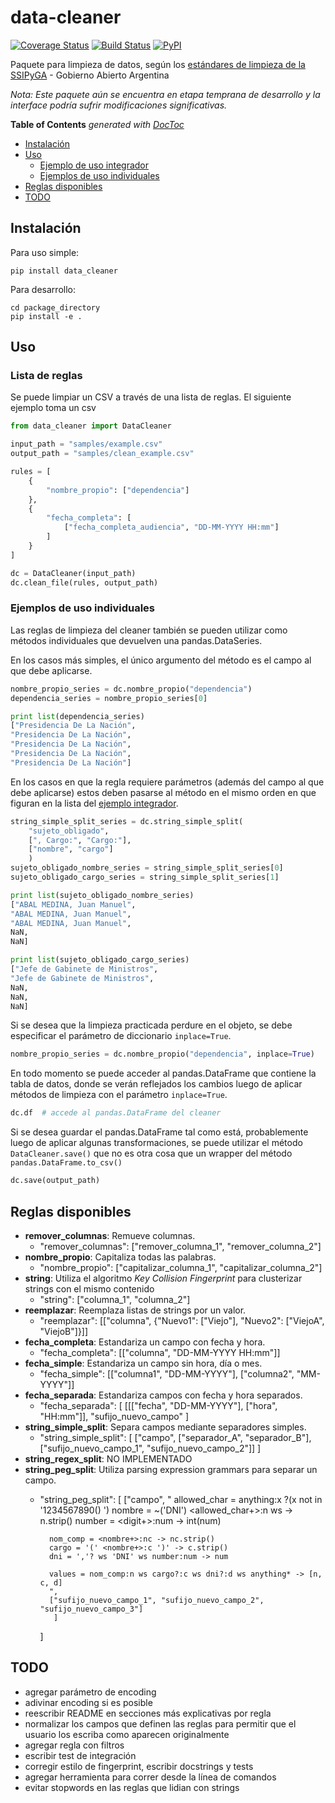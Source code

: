 
data-cleaner
===

[![Coverage Status](https://coveralls.io/repos/gobabiertoAR/data-cleaner/badge.svg?branch=master)](https://coveralls.io/r/gobabiertoAR/data-cleaner?branch=master)
[![Build Status](https://travis-ci.org/gobabiertoAR/data-cleaner.svg?branch=master)](https://travis-ci.org/gobabiertoAR/data-cleaner)
[![PyPI](https://badge.fury.io/py/data-cleaner.svg)](http://badge.fury.io/py/data-cleaner)

Paquete para limpieza de datos, según los [estándares de limpieza de la SSIPyGA](https://github.com/gobabiertoAR/documentacion-estandares/tree/master/datos/limpieza) - Gobierno Abierto Argentina

*Nota: Este paquete aún se encuentra en etapa temprana de desarrollo y la interface podría sufrir modificaciones significativas.*

<!-- START doctoc generated TOC please keep comment here to allow auto update -->
<!-- DON'T EDIT THIS SECTION, INSTEAD RE-RUN doctoc TO UPDATE -->
**Table of Contents**  *generated with [DocToc](https://github.com/thlorenz/doctoc)*

- [Instalación](#instalaci%C3%B3n)
- [Uso](#uso)
  - [Ejemplo de uso integrador](#ejemplo-de-uso-integrador)
  - [Ejemplos de uso individuales](#ejemplos-de-uso-individuales)
- [Reglas disponibles](#reglas-disponibles)
- [TODO](#todo)

<!-- END doctoc generated TOC please keep comment here to allow auto update -->

## Instalación

Para uso simple:
```
pip install data_cleaner
```

Para desarrollo:
```
cd package_directory
pip install -e .
```

## Uso

### Lista de reglas

Se puede limpiar un CSV a través de una lista de reglas. El siguiente ejemplo toma un csv

```python
from data_cleaner import DataCleaner

input_path = "samples/example.csv"
output_path = "samples/clean_example.csv"

rules = [
    {
        "nombre_propio": ["dependencia"]
    },
    {
        "fecha_completa": [
            ["fecha_completa_audiencia", "DD-MM-YYYY HH:mm"]
        ]
    }
]

dc = DataCleaner(input_path)
dc.clean_file(rules, output_path)
```

### Ejemplos de uso individuales

Las reglas de limpieza del cleaner también se pueden utilizar como métodos individuales que devuelven una pandas.DataSeries. 

En los casos más simples, el único argumento del método es el campo al que debe aplicarse.

```python
nombre_propio_series = dc.nombre_propio("dependencia")
dependencia_series = nombre_propio_series[0]

print list(dependencia_series)
["Presidencia De La Nación",
"Presidencia De La Nación",
"Presidencia De La Nación",
"Presidencia De La Nación",
"Presidencia De La Nación"]
```

En los casos en que la regla requiere parámetros (además del campo al que debe aplicarse) estos deben pasarse al método en el mismo orden en que figuran en la lista del [ejemplo integrador](#ejemplo-de-uso-integrador).

```python
string_simple_split_series = dc.string_simple_split(
    "sujeto_obligado", 
    [", Cargo:", "Cargo:"], 
    ["nombre", "cargo"]
    )
sujeto_obligado_nombre_series = string_simple_split_series[0]
sujeto_obligado_cargo_series = string_simple_split_series[1]

print list(sujeto_obligado_nombre_series)
["ABAL MEDINA, Juan Manuel",
"ABAL MEDINA, Juan Manuel",
"ABAL MEDINA, Juan Manuel",
NaN,
NaN]

print list(sujeto_obligado_cargo_series)
["Jefe de Gabinete de Ministros",
"Jefe de Gabinete de Ministros",
NaN,
NaN,
NaN]
```

Si se desea que la limpieza practicada perdure en el objeto, se debe especificar el parámetro de diccionario `inplace=True`.

```python
nombre_propio_series = dc.nombre_propio("dependencia", inplace=True)
```

En todo momento se puede acceder al pandas.DataFrame que contiene la tabla de datos, donde se verán reflejados los cambios luego de aplicar métodos de limpieza con el parámetro `inplace=True`.

```python
dc.df  # accede al pandas.DataFrame del cleaner
```

Si se desea guardar el pandas.DataFrame tal como está, probablemente luego de aplicar algunas transformaciones, se puede utilizar el método 
`DataCleaner.save()` que no es otra cosa que un wrapper del método `pandas.DataFrame.to_csv()`

```python
dc.save(output_path)
```

## Reglas disponibles

* **remover_columnas**: Remueve columnas.
    - "remover_columnas": ["remover_columna_1", "remover_columna_2"]
* **nombre_propio**: Capitaliza todas las palabras.
    - "nombre_propio": ["capitalizar_columna_1", "capitalizar_columna_2"]
* **string**: Utiliza el algoritmo *Key Collision Fingerprint* para clusterizar strings con el mismo contenido
    - "string": ["columna_1", "columna_2"]
* **reemplazar**: Reemplaza listas de strings por un valor.
    - "reemplazar": [["columna", {"Nuevo1": ["Viejo"],
                                     "Nuevo2": ["ViejoA", "ViejoB"]}]]
* **fecha_completa**: Estandariza un campo con fecha y hora.
    - "fecha_completa": [["columna", "DD-MM-YYYY HH:mm"]]
* **fecha_simple**: Estandariza un campo sin hora, día o mes.
    - "fecha_simple": [["columna1", "DD-MM-YYYY"], ["columna2", "MM-YYYY"]]
* **fecha_separada**: Estandariza campos con fecha y hora separados.
    - "fecha_separada": [
            [[["fecha", "DD-MM-YYYY"], ["hora", "HH:mm"]], 
            "sufijo_nuevo_campo"
            ] 
* **string_simple_split**: Separa campos mediante separadores simples.
    - "string_simple_split": [
            ["campo", ["separador_A", "separador_B"], 
            ["sufijo_nuevo_campo_1", "sufijo_nuevo_campo_2"]]
        ]
* **string_regex_split**: NO IMPLEMENTADO
* **string_peg_split**: Utiliza parsing expression grammars para separar un campo.
    - "string_peg_split": [
            ["campo",
            "
            allowed_char = anything:x ?(x not in '1234567890() ')
            nombre = ~('DNI') <allowed_char+>:n ws -> n.strip()
            number = <digit+>:num -> int(num)

            nom_comp = <nombre+>:nc -> nc.strip()
            cargo = '(' <nombre+>:c ')' -> c.strip()
            dni = ','? ws 'DNI' ws number:num -> num

            values = nom_comp:n ws cargo?:c ws dni?:d ws anything* -> [n, c, d]
            ",
            ["sufijo_nuevo_campo_1", "sufijo_nuevo_campo_2", "sufijo_nuevo_campo_3"]
             ]
        ]

## TODO

* agregar parámetro de encoding
* adivinar encoding si es posible
* reescribir README en secciones más explicativas por regla
* normalizar los campos que definen las reglas para permitir que el usuario los escriba como aparecen originalmente
* agregar regla con filtros
* escribir test de integración
* corregir estilo de fingerprint, escribir docstrings y tests
* agregar herramienta para correr desde la línea de comandos
* evitar stopwords en las reglas que lidian con strings
